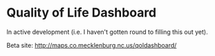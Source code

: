 Quality of Life Dashboard
=================

In active development (i.e. I haven't gotten round to filling this out yet).

Beta site: http://maps.co.mecklenburg.nc.us/qoldashboard/
